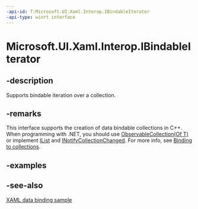 ```yaml
---
-api-id: T:Microsoft.UI.Xaml.Interop.IBindableIterator
-api-type: winrt interface
---
```


<!-- Interface syntax.
public interface IBindableIterator : 
-->

# Microsoft.UI.Xaml.Interop.IBindableIterator

## -description
Supports bindable iteration over a collection.

## -remarks
This interface supports the creation of data bindable collections in C++. When programming with .NET, you should use [ObservableCollection(Of T)](/dotnet/api/system.collections.objectmodel.observablecollection-1) or implement [IList](/dotnet/api/system.collections.ilist?redirectedfrom=MSDN) and [INotifyCollectionChanged](/dotnet/api/system.collections.specialized.inotifycollectionchanged?redirectedfrom=MSDN). For more info, see [Binding to collections](/windows/uwp/data-binding/data-binding-quickstart).

## -examples

## -see-also
[XAML data binding sample](https://github.com/Microsoft/Windows-universal-samples/tree/master/Samples/XamlBind)
